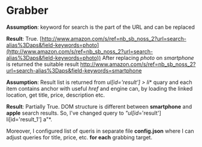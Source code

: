 # Grabber
**Assumption**: keyword for search is the part of the URL and can be  replaced

**Result**: True. [http://www.amazon.com/s/ref=nb_sb_noss_2?url=search-alias%3Daps&field-keywords=photo](http://www.amazon.com/s/ref=nb_sb_noss_2?url=search-alias%3Daps&field-keywords=photo)) After replacing *photo* on *smartphone* is returned the suitable result http://www.amazon.com/s/ref=nb_sb_noss_2?url=search-alias%3Daps&field-keywords=smartphone

**Assumption**: Result list is returned from **ul[id*='result'] > li** quary and each item contains anchor with useful *href* and engine can, by loading the linked location, get title, price, description etc.

**Result**: Partially True. DOM structure is different between **smartphone** and **apple** search results.
So, I've changed query to *"ul[id*='result'] li[id='result_1'] a"*.

Moreover, I configured list of queris in separate file **config.json** where I can adjust queries for title, price, etc. **for each** grabbing target.


